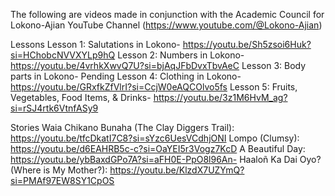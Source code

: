 The following are videos made in conjunction with the Academic Council for Lokono-Ajian
YouTube Channel (https://www.youtube.com/@Lokono-Ajian)

Lessons
Lesson 1: Salutations in Lokono- https://youtu.be/Sh5zsoi6Huk?si=HChobcNVVXYLp9hQ
Lesson 2: Numbers in Lokono- https://youtu.be/4vrhkXwvQ7U?si=bjAqJFbDvxTbvAeC
Lesson 3: Body parts in Lokono- Pending
Lesson 4: Clothing in Lokono- https://youtu.be/GRxfkZfVlrI?si=CcjW0eAQCOlvo5fs
Lesson 5: Fruits, Vegetables, Food Items, & Drinks- https://youtu.be/3z1M6HvM_ag?si=rSJ4rtk6VtnfASy9

Stories
Waia Chikano Bunaha (The Clay Diggers Trail): https://youtu.be/tfcDkatI7C8?si=sYzc6UesVCdhjONI
Lompo (Clumsy): https://youtu.be/d6EAHRB5c-c?si=OaYEI5r3Vogz7KcD
A Beautiful Day: https://youtu.be/ybBaxdGPo7A?si=aFH0E-PpO8l96An-
Haaloñ Ka Dai Oyo? (Where is My Mother?): https://youtu.be/KlzdX7UZYmQ?si=PMAf97EW8SY1CpOS
